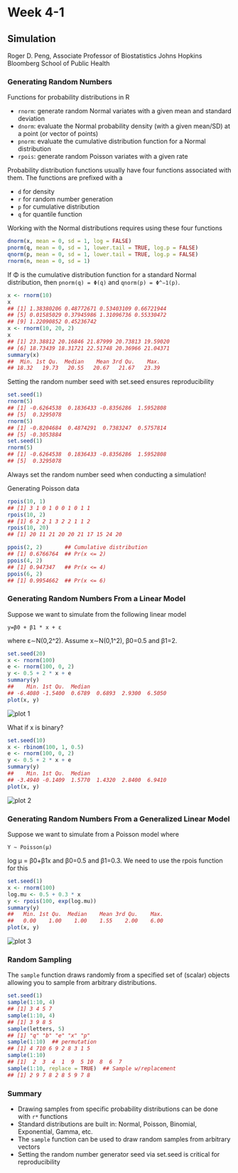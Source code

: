Week 4-1
========

## Simulation
Roger D. Peng,
Associate Professor of Biostatistics Johns Hopkins Bloomberg School of Public Health

### Generating Random Numbers
Functions for probability distributions in R

* `rnorm`: generate random Normal variates with a given mean and standard deviation
* `dnorm`: evaluate the Normal probability density (with a given mean/SD) at a point (or vector of points)
* `pnorm`: evaluate the cumulative distribution function for a Normal distribution
* `rpois`: generate random Poisson variates with a given rate

Probability distribution functions usually have four functions associated with them. The functions are prefixed with a

* `d` for density
* `r` for random number generation
* `p` for cumulative distribution
* `q` for quantile function

Working with the Normal distributions requires using these four functions
```r
dnorm(x, mean = 0, sd = 1, log = FALSE)
pnorm(q, mean = 0, sd = 1, lower.tail = TRUE, log.p = FALSE)
qnorm(p, mean = 0, sd = 1, lower.tail = TRUE, log.p = FALSE)
rnorm(n, mean = 0, sd = 1)
```
If Φ is the cumulative distribution function for a standard Normal distribution, then `pnorm(q) = Φ(q)` and `qnorm(p) = Φ^−1(p)`.
```r
x <- rnorm(10) 
x
## [1] 1.38380206 0.48772671 0.53403109 0.66721944
## [5] 0.01585029 0.37945986 1.31096736 0.55330472
## [9] 1.22090852 0.45236742
x <- rnorm(10, 20, 2) 
x
## [1] 23.38812 20.16846 21.87999 20.73813 19.59020
## [6] 18.73439 18.31721 22.51748 20.36966 21.04371
summary(x)
##  Min. 1st Qu.  Median    Mean 3rd Qu.    Max.
## 18.32   19.73   20.55   20.67   21.67   23.39
```

Setting the random number seed with set.seed ensures reproducibility
```r
set.seed(1)
rnorm(5)
## [1] -0.6264538  0.1836433 -0.8356286  1.5952808
## [5]  0.3295078
rnorm(5)
## [1] -0.8204684  0.4874291  0.7383247  0.5757814
## [5] -0.3053884
set.seed(1)
rnorm(5)
## [1] -0.6264538  0.1836433 -0.8356286  1.5952808
## [5]  0.3295078
```
Always set the random number seed when conducting a simulation!

Generating Poisson data

```r
rpois(10, 1)
## [1] 3 1 0 1 0 0 1 0 1 1
rpois(10, 2)
## [1] 6 2 2 1 3 2 2 1 1 2
rpois(10, 20)
## [1] 20 11 21 20 20 21 17 15 24 20

ppois(2, 2)       ## Cumulative distribution
## [1] 0.6766764  ## Pr(x <= 2)
ppois(4, 2)
## [1] 0.947347   ## Pr(x <= 4)
ppois(6, 2)
## [1] 0.9954662  ## Pr(x <= 6)
```

### Generating Random Numbers From a Linear Model
Suppose we want to simulate from the following linear model

`y=β0 + β1 * x + ε`

where ε∼N(0,2^2). Assume x∼N(0,1^2), β0=0.5 and β1=2.
```r
set.seed(20)
x <- rnorm(100)
e <- rnorm(100, 0, 2)
y <- 0.5 + 2 * x + e
summary(y)
##    Min. 1st Qu.  Median
## -6.4080 -1.5400  0.6789  0.6893  2.9300  6.5050
plot(x, y)
```

![plot 1](images/plot_w411.png) 

What if x is binary?
```r
set.seed(10)
x <- rbinom(100, 1, 0.5)
e <- rnorm(100, 0, 2)
y <- 0.5 + 2 * x + e
summary(y)
##    Min. 1st Qu.  Median
## -3.4940 -0.1409  1.5770  1.4320  2.8400  6.9410
plot(x, y)
```

![plot 2](images/plot_w412.png) 

### Generating Random Numbers From a Generalized Linear Model
Suppose we want to simulate from a Poisson model where

`Y ~ Poisson(μ)`

log μ = β0+β1x
and β0=0.5 and β1=0.3. We need to use the rpois function for this
```r
set.seed(1)
x <- rnorm(100)
log.mu <- 0.5 + 0.3 * x
y <- rpois(100, exp(log.mu))
summary(y)
##   Min. 1st Qu.  Median    Mean 3rd Qu.    Max.
##   0.00    1.00    1.00    1.55    2.00    6.00
plot(x, y)
```

![plot 3](images/plot_w413.png)

### Random Sampling
The `sample` function draws randomly from a specified set of (scalar) objects allowing you to sample from arbitrary distributions.
```r
set.seed(1)
sample(1:10, 4)
## [1] 3 4 5 7
sample(1:10, 4)
## [1] 3 9 8 5
sample(letters, 5)
## [1] "q" "b" "e" "x" "p"
sample(1:10)  ## permutation
## [1] 4 710 6 9 2 8 3 1 5 
sample(1:10)
## [1]  2  3  4  1  9  5 10  8  6  7
sample(1:10, replace = TRUE)  ## Sample w/replacement
## [1] 2 9 7 8 2 8 5 9 7 8
```
### Summary

* Drawing samples from specific probability distributions can be done with `r*` functions
* Standard distributions are built in: Normal, Poisson, Binomial, Exponential, Gamma, etc.
* The `sample` function can be used to draw random samples from arbitrary vectors
* Setting the random number generator seed via set.seed is critical for reproducibility


